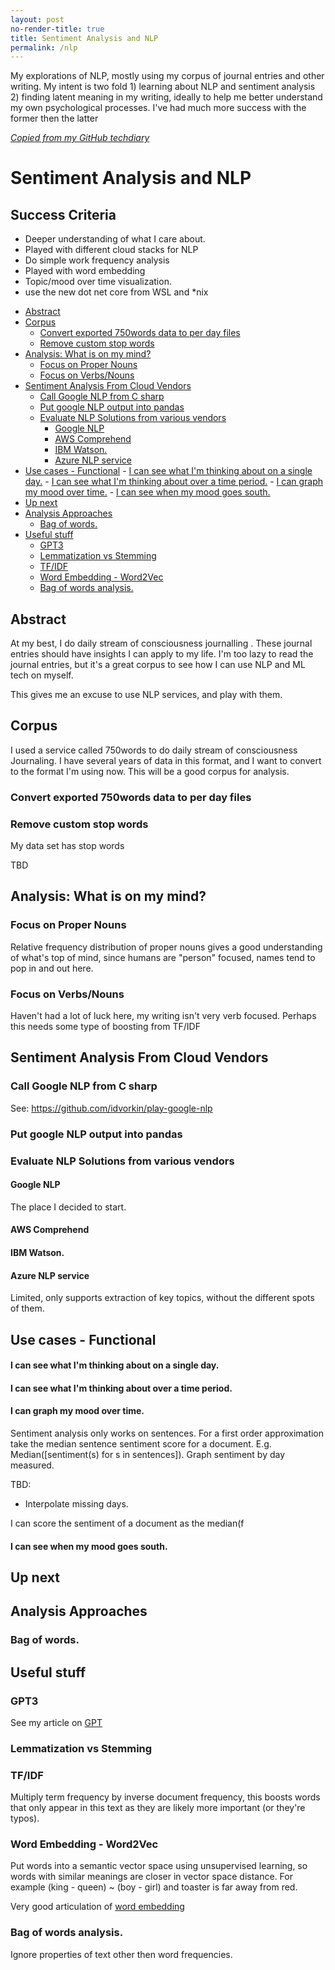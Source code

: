 ```yaml
---
layout: post
no-render-title: true
title: Sentiment Analysis and NLP
permalink: /nlp
---
```


My explorations of NLP, mostly using my corpus of journal entries and other writing. My intent is two fold 1) learning about NLP and sentiment analysis 2) finding latent meaning in my writing, ideally to help me better understand my own psychological processes. I've had much more success with the former then the latter

_[Copied from my GitHub techdiary](https://github.com/idvorkin/techdiary/blob/master/sentiment_analysis.md)_

# Sentiment Analysis and NLP

## Success Criteria

- Deeper understanding of what I care about.
- Played with different cloud stacks for NLP
- Do simple work frequency analysis
- Played with word embedding
- Topic/mood over time visualization.
- use the new dot net core from WSL and \*nix

<!-- prettier-ignore-start -->
<!-- vim-markdown-toc GFM -->

- [Abstract](#abstract)
- [Corpus](#corpus)
    - [Convert exported 750words data to per day files](#convert-exported-750words-data-to-per-day-files)
    - [Remove custom stop words](#remove-custom-stop-words)
- [Analysis: What is on my mind?](#analysis-what-is-on-my-mind)
    - [Focus on Proper Nouns](#focus-on-proper-nouns)
    - [Focus on Verbs/Nouns](#focus-on-verbsnouns)
- [Sentiment Analysis From Cloud Vendors](#sentiment-analysis-from-cloud-vendors)
    - [Call Google NLP from C sharp](#call-google-nlp-from-c-sharp)
    - [Put google NLP output into pandas](#put-google-nlp-output-into-pandas)
    - [Evaluate NLP Solutions from various vendors](#evaluate-nlp-solutions-from-various-vendors)
        - [Google NLP](#google-nlp)
        - [AWS Comprehend](#aws-comprehend)
        - [IBM Watson.](#ibm-watson)
        - [Azure NLP service](#azure-nlp-service)
- [Use cases - Functional](#use-cases---functional)
        - [I can see what I'm thinking about on a single day.](#i-can-see-what-im-thinking-about-on-a-single-day)
        - [I can see what I'm thinking about over a time period.](#i-can-see-what-im-thinking-about-over-a-time-period)
        - [I can graph my mood over time.](#i-can-graph-my-mood-over-time)
        - [I can see when my mood goes south.](#i-can-see-when-my-mood-goes-south)
- [Up next](#up-next)
- [Analysis Approaches](#analysis-approaches)
    - [Bag of words.](#bag-of-words)
- [Useful stuff](#useful-stuff)
    - [GPT3](#gpt3)
    - [Lemmatization vs Stemming](#lemmatization-vs-stemming)
    - [TF/IDF](#tfidf)
    - [Word Embedding - Word2Vec](#word-embedding---word2vec)
    - [Bag of words analysis.](#bag-of-words-analysis)

<!-- vim-markdown-toc -->
<!-- prettier-ignore-end -->

## Abstract

At my best, I do daily stream of consciousness journalling . These journal entries should have insights I can apply to my life. I'm too lazy to read the journal entries, but it's a great corpus to see how I can use NLP and ML tech on myself.

This gives me an excuse to use NLP services, and play with them.

## Corpus

I used a service called 750words to do daily stream of consciousness Journaling. I have several years of data in this format, and I want to convert to the format I'm using now. This will be a good corpus for analysis.

### Convert exported 750words data to per day files

### Remove custom stop words

My data set has stop words

TBD

## Analysis: What is on my mind?

### Focus on Proper Nouns

Relative frequency distribution of proper nouns gives a good understanding of what's top of mind, since humans are "person" focused, names tend to pop in and out here.

### Focus on Verbs/Nouns

Haven't had a lot of luck here, my writing isn't very verb focused. Perhaps this needs some type of boosting from TF/IDF

## Sentiment Analysis From Cloud Vendors

### Call Google NLP from C sharp

See: https://github.com/idvorkin/play-google-nlp

### Put google NLP output into pandas

### Evaluate NLP Solutions from various vendors

#### Google NLP

The place I decided to start.

#### AWS Comprehend

#### IBM Watson.

#### Azure NLP service

Limited, only supports extraction of key topics, without the different spots of them.

## Use cases - Functional

#### I can see what I'm thinking about on a single day.

#### I can see what I'm thinking about over a time period.

#### I can graph my mood over time.

Sentiment analysis only works on sentences. For a first order approximation take the median sentence sentiment score for a document. E.g. Median([sentiment(s) for s in sentences]). Graph sentiment by day measured.

TBD:

- Interpolate missing days.

I can score the sentiment of a document as the median(f

#### I can see when my mood goes south.

## Up next

## Analysis Approaches

### Bag of words.

## Useful stuff

### GPT3

See my article on [GPT](/gpt)

### Lemmatization vs Stemming

### TF/IDF

Multiply term frequency by inverse document frequency, this boosts words that only appear in this text as they are likely more important (or they're typos).

### Word Embedding - Word2Vec

Put words into a semantic vector space using unsupervised learning, so words with similar meanings are closer in vector space distance. For example (king - queen) ~ (boy - girl) and toaster is far away from red.

Very good articulation of [word embedding](https://jalammar.github.io/illustrated-word2vec/)

### Bag of words analysis.

Ignore properties of text other then word frequencies.
